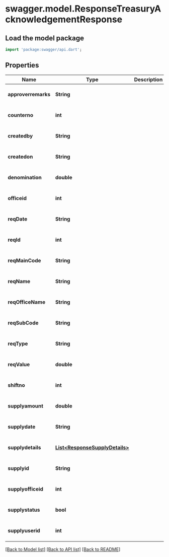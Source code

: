 # swagger.model.ResponseTreasuryAcknowledgementResponse

## Load the model package
```dart
import 'package:swagger/api.dart';
```

## Properties
Name | Type | Description | Notes
------------ | ------------- | ------------- | -------------
**approverremarks** | **String** |  | [optional] [default to null]
**counterno** | **int** |  | [optional] [default to null]
**createdby** | **String** |  | [optional] [default to null]
**createdon** | **String** |  | [optional] [default to null]
**denomination** | **double** |  | [optional] [default to null]
**officeid** | **int** |  | [optional] [default to null]
**reqDate** | **String** |  | [optional] [default to null]
**reqId** | **int** |  | [optional] [default to null]
**reqMainCode** | **String** |  | [optional] [default to null]
**reqName** | **String** |  | [optional] [default to null]
**reqOfficeName** | **String** |  | [optional] [default to null]
**reqSubCode** | **String** |  | [optional] [default to null]
**reqType** | **String** |  | [optional] [default to null]
**reqValue** | **double** |  | [optional] [default to null]
**shiftno** | **int** |  | [optional] [default to null]
**supplyamount** | **double** |  | [optional] [default to null]
**supplydate** | **String** |  | [optional] [default to null]
**supplydetails** | [**List&lt;ResponseSupplyDetails&gt;**](ResponseSupplyDetails.md) |  | [optional] [default to []]
**supplyid** | **String** |  | [optional] [default to null]
**supplyofficeid** | **int** |  | [optional] [default to null]
**supplystatus** | **bool** |  | [optional] [default to null]
**supplyuserid** | **int** |  | [optional] [default to null]

[[Back to Model list]](../README.md#documentation-for-models) [[Back to API list]](../README.md#documentation-for-api-endpoints) [[Back to README]](../README.md)

